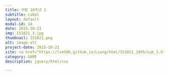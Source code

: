 ```yaml
---
title: 카발 10주년 1
subtitle: cabal
layout: default
modal-id: 14
date: 2015-10-21
img: 151021_3.jpg
thumbnail: 151021.png
alt: image-alt
project-date: 2015-10-21
site: <a href="https://lsm506.github.io/Lsung/html/151021_10th/sub_2.html" target="_blank">Go</a>
category: GAME
description: jquery/html/css

---
```

